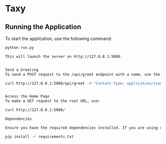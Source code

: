 # Taxy


## Running the Application

To start the application, use the following command:

```sh
python run.py

This will launch the server on http://127.0.0.1:5000.


Send a Greeting
To send a POST request to the /api/greet endpoint with a name, use the following curl command:

curl http://127.0.0.1:5000/api/greet -H "Content-Type: application/json" -d '{"name": "Stranger"}'


Access the Home Page
To make a GET request to the root URL, use:

curl http://127.0.0.1:5000/

Dependencies

Ensure you have the required dependencies installed. If you are using requirements.txt, you can install them with:

pip install -r requirements.txt
